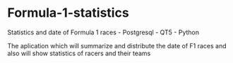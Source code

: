 # Formula-1-statistics
Statistics and date of Formula 1 races - Postgresql - QT5 - Python

The aplication which will summarize and distribute the date of F1 races and also will show statistics of racers and their teams
